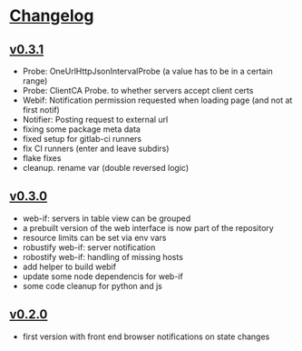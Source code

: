 # [Changelog](https://github.com/feenes/timon/releases)

## [v0.3.1](https://github.com/feenes/mytb/compare/v0.3.0...v0.3.1)
* Probe: OneUrlHttpJsonIntervalProbe (a value has to be in a certain range)
* Probe: ClientCA Probe. to whether servers accept client certs
* Webif: Notification permission requested when loading page (and not at first notif)
* Notifier: Posting request to external url
* fixing some package meta data
* fixed setup for gitlab-ci runners
* fix CI runners (enter and leave subdirs)
* flake fixes
* cleanup. rename var (double reversed logic)
## [v0.3.0](https://github.com/feenes/mytb/compare/v0.2.0...v0.3.0)
* web-if: servers in table view can be grouped
* a prebuilt version of the web interface is now part of the repository
* resource limits can be set via env vars
* robustify web-if: server notification
* robostify web-if: handling of missing hosts
* add helper to build webif
* update some node dependencis for web-if
* some code cleanup for python and js
## [v0.2.0](https://github.com/feenes/mytb/compare/0.1.0...v0.2.0)
* first version with front end browser notifications on state changes

